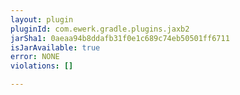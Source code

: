 ```yaml
---
layout: plugin
pluginId: com.ewerk.gradle.plugins.jaxb2
jarSha1: 0aeaa94b8ddafb31f0e1c689c74eb50501ff6711
isJarAvailable: true
error: NONE
violations: []

---
```

